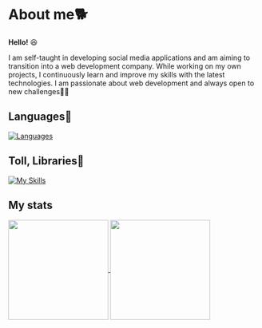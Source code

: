 # About me🐕
**Hello!** 😆

I am self-taught in developing social media applications and am aiming to transition into a web development company. While working on my own projects, I continuously learn and improve my skills with the latest technologies. I am passionate about web development and always open to new challenges💪💪

## Languages🔰

[![Languages](https://skillicons.dev/icons?i=html,css,js,ts,go)](https://skillicons.dev)

## Toll, Libraries🤸

[![My Skills](https://skillicons.dev/icons?i=react,graphql,docker,vscode,git,aws)](https://skillicons.dev)

## My stats
<a href="https://github.com/anuraghazra/github-readme-stats">
  <img height=200 align="center"
    src="https://github-readme-stats.vercel.app/api?username=ydog-1&show_icons=true&theme=panda" />
</a>
<a href="https://github.com/anuraghazra/convoychat">
  <img height=200 align="center"
    src="https://github-readme-stats.vercel.app/api/top-langs/?username=ydog-1&layout=donut&theme=panda" />
</a>
